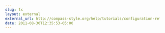 ```yaml
---
slug: fx
layout: external
external_url: http://compass-style.org/help/tutorials/configuration-reference/
date: 2011-08-30T12:35:53-05:00
---
```

